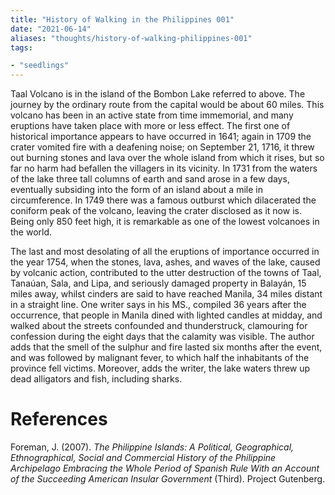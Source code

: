 ```yaml
---
title: "History of Walking in the Philippines 001"
date: "2021-06-14"
aliases: "thoughts/history-of-walking-philippines-001"
tags:

- "seedlings"
---
```


Taal Volcano is in the island of the Bombon Lake referred to above. The journey by the ordinary route from the capital would be about 60 miles. This volcano has been in an active state from time immemorial, and many eruptions have taken place with more or less effect. The first one of historical importance appears to have occurred in 1641; again in 1709 the crater vomited fire with a deafening noise; on September 21, 1716, it threw out burning stones and lava over the whole island from which it rises, but so far no harm had befallen the villagers in its vicinity. In 1731 from the waters of the lake three tall columns of earth and sand arose in a few days, eventually subsiding into the form of an island about a mile in circumference. In 1749 there was a famous outburst which dilacerated the coniform peak of the volcano, leaving the crater disclosed as it now is. Being only 850 feet high, it is remarkable as one of the lowest volcanoes in the world.

The last and most desolating of all the eruptions of importance occurred in the year 1754, when the stones, lava, ashes, and waves of the lake, caused by volcanic action, contributed to the utter destruction of the towns of Taal, Tanaúan, Sala, and Lipa, and seriously damaged property in Balayán, 15 miles away, whilst cinders are said to have reached Manila, 34 miles distant in a straight line. One writer says in his MS., compiled 36 years after the occurrence, that people in Manila dined with lighted candles at midday, and walked about the streets confounded and thunderstruck, clamouring for confession during the eight days that the calamity was visible. The author adds that the smell of the sulphur and fire lasted six months after the event, and was followed by malignant fever, to which half the inhabitants of the province fell victims. Moreover, adds the writer, the lake waters threw up dead alligators and fish, including sharks.

# References

Foreman, J. (2007). *The Philippine Islands: A Political, Geographical, Ethnographical, Social and Commercial History of the Philippine Archipelago Embracing the Whole Period of Spanish Rule With an Account of the Succeeding American Insular Government* (Third). Project Gutenberg.

